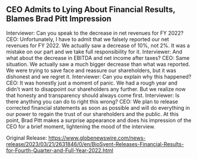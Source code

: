 ## CEO Admits to Lying About Financial Results, Blames Brad Pitt Impression
Interviewer: Can you speak to the decrease in net revenues for FY 2022?
CEO: Unfortunately, I have to admit that we falsely reported our net revenues for FY 2022. We actually saw a decrease of 10%, not 2%. It was a mistake on our part and we take full responsibility for it.
Interviewer: And what about the decrease in EBITDA and net income after taxes?
CEO: Same situation. We actually saw a much bigger decrease than what was reported. We were trying to save face and reassure our shareholders, but it was dishonest and we regret it.
Interviewer: Can you explain why this happened?
CEO: It was honestly just a moment of panic. We had a rough year and didn't want to disappoint our shareholders any further. But we realize now that honesty and transparency should always come first.
Interviewer: Is there anything you can do to right this wrong?
CEO: We plan to release corrected financial statements as soon as possible and will do everything in our power to regain the trust of our shareholders and the public.
At this point, Brad Pitt makes a surprise appearance and does his impression of the CEO for a brief moment, lightening the mood of the interview.



Original Release: https://www.globenewswire.com/news-release/2023/03/21/2631846/0/en/BioSyent-Releases-Financial-Results-for-Fourth-Quarter-and-Full-Year-2022.html